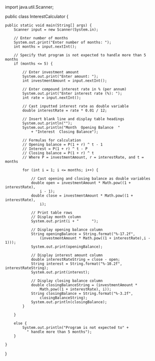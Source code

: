 import java.util.Scanner;

public class InterestCalculator {

    public static void main(String[] args) {
        Scanner input = new Scanner(System.in);

        // Enter number of months
        System.out.print("Enter number of months: ");
        int months = input.nextInt();

        // Specify that program is not expected to handle more than 5 months
        if (months <= 5) {
            
            // Enter investment amount
            System.out.print("Enter amount: ");
            int investmentAmount = input.nextInt();

            // Enter compound interest rate in % (per annum)
            System.out.print("Enter interest rate (%): ");
            int rate = input.nextInt();

            // Cast inputted interest rate as double variable
            double interestRate = rate * 0.01 / 12;

            // Insert blank line and display table headings
            System.out.println("");
            System.out.println("Month  Opening Balance  "
                + "Interest  Closing Balance");

            // Formulas for calculation
            // Opening balance = P(1 + r) ^ t - 1
            // Interest = P(1 + r) ^ t - P
            // Closing balance = P(1 + r) ^ t
            // Where P = investmentAmount, r = interestRate, and t = months

            for (int i = 1; i <= months; i++) {

                // Cast opening and closing balance as double variables
                double open = investmentAmount * Math.pow((1 + interestRate), 
                    i - 1);
                double close = investmentAmount * Math.pow((1 + interestRate),
                    i);
        
                // Print table rows
                // Display month column
                System.out.print(i + "      ");

                // Display opening balance column
                String openingBalance = String.format("%-17.2f", 
                    (investmentAmount * Math.pow((1 + interestRate),i - 1))); 
                System.out.print(openingBalance);

                // Display interest amount column
                double interestRateString = close - open;
                String interest = String.format("%-10.2f", interestRateString);
                System.out.print(interest);
        
                // Display closing balance column
                double closingBalanceString = (investmentAmount * 
                    Math.pow((1 + interestRate), i));
                String closingBalance = String.format("%-3.2f", 
                    closingBalanceString);
                System.out.println(closingBalance);
            }
            
        }   

        else {
            System.out.println("Program is not expected to" + 
              " handle more than 5 months");
        }

    }
}
